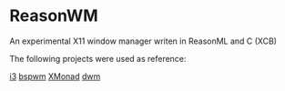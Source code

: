 # ReasonWM

An experimental X11 window manager writen in ReasonML and C (XCB)

The following projects were used as reference:

[i3](https://i3wm.org/)
[bspwm](https://github.com/baskerville/bspwm)
[XMonad](https://xmonad.org/)
[dwm](https://dwm.suckless.org/)

